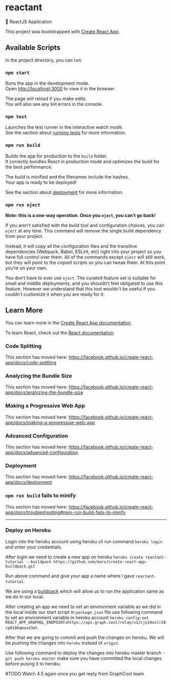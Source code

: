 # reactant
🌟 ReactJS Application

This project was bootstrapped with [Create React App](https://github.com/facebook/create-react-app).

## Available Scripts

In the project directory, you can run:

### `npm start`

Runs the app in the development mode.<br>
Open [http://localhost:3000](http://localhost:3000) to view it in the browser.

The page will reload if you make edits.<br>
You will also see any lint errors in the console.

### `npm test`

Launches the test runner in the interactive watch mode.<br>
See the section about [running tests](https://facebook.github.io/create-react-app/docs/running-tests) for more information.

### `npm run build`

Builds the app for production to the `build` folder.<br>
It correctly bundles React in production mode and optimizes the build for the best performance.

The build is minified and the filenames include the hashes.<br>
Your app is ready to be deployed!

See the section about [deployment](https://facebook.github.io/create-react-app/docs/deployment) for more information.

### `npm run eject`

**Note: this is a one-way operation. Once you `eject`, you can’t go back!**

If you aren’t satisfied with the build tool and configuration choices, you can `eject` at any time. This command will remove the single build dependency from your project.

Instead, it will copy all the configuration files and the transitive dependencies (Webpack, Babel, ESLint, etc) right into your project so you have full control over them. All of the commands except `eject` will still work, but they will point to the copied scripts so you can tweak them. At this point you’re on your own.

You don’t have to ever use `eject`. The curated feature set is suitable for small and middle deployments, and you shouldn’t feel obligated to use this feature. However we understand that this tool wouldn’t be useful if you couldn’t customize it when you are ready for it.

## Learn More

You can learn more in the [Create React App documentation](https://facebook.github.io/create-react-app/docs/getting-started).

To learn React, check out the [React documentation](https://reactjs.org/).

### Code Splitting

This section has moved here: https://facebook.github.io/create-react-app/docs/code-splitting

### Analyzing the Bundle Size

This section has moved here: https://facebook.github.io/create-react-app/docs/analyzing-the-bundle-size

### Making a Progressive Web App

This section has moved here: https://facebook.github.io/create-react-app/docs/making-a-progressive-web-app

### Advanced Configuration

This section has moved here: https://facebook.github.io/create-react-app/docs/advanced-configuration

### Deployment

This section has moved here: https://facebook.github.io/create-react-app/docs/deployment

### `npm run build` fails to minify

This section has moved here: https://facebook.github.io/create-react-app/docs/troubleshooting#npm-run-build-fails-to-minify

---------------------------------------------------------------------------------------

### Deploy on Heroku

Login into the heroku account using heroku cli
run command `heroku login` and enter your credentials.

After login we need to create a new app on heroku
`heroku create reactant-tutorial --buildpack https://github.com/mars/create-react-app-buildpack.git`

Run above command and give your app a name where I gave `reactant-tutorial`.

We are using a [buildpack](https://github.com/mars/create-react-app-buildpack) which will allow us to run the application same as we do in our local.

After creating an app we need to set an environment variable as we did in the local inside our start script in `package.json` file
use following command to set an environment variable in heroku account
`heroku config:set REACT_APP_GRAPHQL_ENDPOINT=https://api.graph.cool/relay/v1/cju19xslr20rp0186qmasd3mt`.

After that we are going to commit and push the changes on heroku.
We will be pushing the changes into `heroku` instead of `origin`.

Use following command to deploy the changes into heroku master branch - `git push heroku master` make sure you have committed the local changes before pusing it to heroku.



#TODO
Watch 4.5 again once you get reply from GraphCool team 